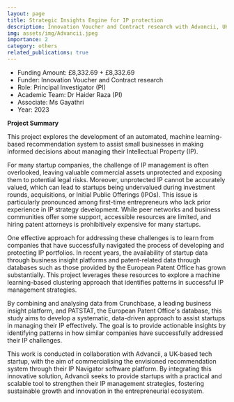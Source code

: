 ```yaml
---
layout: page
title: Strategic Insights Engine for IP protection
description: Innovation Voucher and Contract research with Advancii, UK (2024)
img: assets/img/Advancii.jpeg
importance: 2
category: others
related_publications: true
---
```


* Funding Amount: £8,332.69 + £8,332.69  <br/>
* Funder: Innovation Voucher and Contract research <br/>
* Role: Principal Investigator (PI) <br/>
* Academic Team: Dr Haider Raza (PI)
* Associate: Ms Gayathri<br/>
* Year: 2023

**Project Summary**  

This project explores the development of an automated, machine learning-based recommendation system to assist small businesses in making informed decisions about managing their Intellectual Property (IP).  

For many startup companies, the challenge of IP management is often overlooked, leaving valuable commercial assets unprotected and exposing them to potential legal risks. Moreover, unprotected IP cannot be accurately valued, which can lead to startups being undervalued during investment rounds, acquisitions, or Initial Public Offerings (IPOs). This issue is particularly pronounced among first-time entrepreneurs who lack prior experience in IP strategy development. While peer networks and business communities offer some support, accessible resources are limited, and hiring patent attorneys is prohibitively expensive for many startups.  

One effective approach for addressing these challenges is to learn from companies that have successfully navigated the process of developing and protecting IP portfolios. In recent years, the availability of startup data through business insight platforms and patent-related data through databases such as those provided by the European Patent Office has grown substantially. This project leverages these resources to explore a machine learning-based clustering approach that identifies patterns in successful IP management strategies.  

By combining and analysing data from Crunchbase, a leading business insight platform, and PATSTAT, the European Patent Office's database, this study aims to develop a systematic, data-driven approach to assist startups in managing their IP effectively. The goal is to provide actionable insights by identifying patterns in how similar companies have successfully addressed their IP challenges.  

This work is conducted in collaboration with Advancii, a UK-based tech startup, with the aim of commercialising the envisioned recommendation system through their IP Navigator software platform. By integrating this innovative solution, Advancii seeks to provide startups with a practical and scalable tool to strengthen their IP management strategies, fostering sustainable growth and innovation in the entrepreneurial ecosystem.